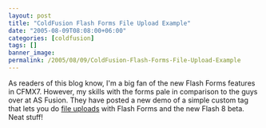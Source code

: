 ```yaml
---
layout: post
title: "ColdFusion Flash Forms File Upload Example"
date: "2005-08-09T08:08:00+06:00"
categories: [coldfusion]
tags: []
banner_image: 
permalink: /2005/08/09/ColdFusion-Flash-Forms-File-Upload-Example
---
```


As readers of this blog know, I'm a big fan of the new Flash Forms features in CFMX7. However, my skills with the forms pale in comparison to the guys over at AS Fusion. They have posted a new demo of a simple custom tag that lets you do <a href="http://www.asfusion.com/blog/entry/file-upload-with-coldfusion-flash-forms">file uploads</a> with Flash Forms and the new Flash 8 beta. Neat stuff!